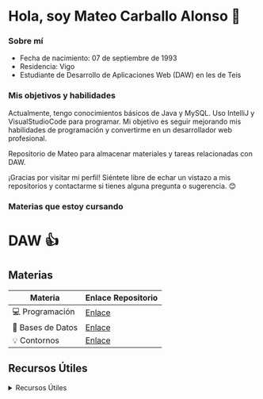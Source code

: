 # Hola, soy Mateo Carballo Alonso 👋

### Sobre mí
- Fecha de nacimiento: 07 de septiembre de 1993
- Residencia: Vigo
- Estudiante de Desarrollo de Aplicaciones Web (DAW) en Ies de Teis

### Mis objetivos y habilidades
Actualmente, tengo conocimientos básicos de Java y MySQL. Uso IntelliJ y VisualStudioCode para programar. 
Mi objetivo es seguir mejorando mis habilidades de programación y convertirme en un desarrollador web profesional.

Repositorio de Mateo para almacenar materiales y tareas relacionadas con DAW.

¡Gracias por visitar mi perfil! Siéntete libre de echar un vistazo a mis repositorios y contactarme si tienes alguna pregunta o sugerencia. 😊

### Materias que estoy cursando
# DAW :+1:
## Materias

| Materia      | Enlace Repositorio |
|--------------|--------------------|
| :computer: Programación | [Enlace](https://github.com/MateoCarballo/Programacion)|
| :floppy_disk: Bases de Datos| [Enlace](https://github.com/MateoCarballo/BasesdeDatos)|
| :bulb: Contornos    | [Enlace](https://github.com/MateoCarballo/Contornos)|

## Recursos Útiles

<details>
<summary>Recursos Útiles</summary>

| Nombre           | Enlace |
|------------------|--------|
| Patrones         | [Enlace](https://refactoring.guru/)|
| ChatGPT          | [Enlace](https://chat.openai.com/chat) |
| Jasper AI        | [Enlace](www.jasper.ai)|
| Synthesia        | [Enlace](https://www.synthesia.io)|
| Dall-E-2         | [Enlace](https://labs.openai.com)|
| Sintaxis Markdown| [Enlace](https://daringfireball.net/projects/markdown/syntax)|
| Lenguajes Dev    | [Enlace](https://devdocs.io/css/)|
| Sintaxis .md     | [Enlace](https://docs.github.com/es/get-started/writing-on-github/getting-started-with-writing-and-formatting-on-github/basic-writing-and-formatting-syntax)|
| Markdown (.md)   | [Enlace](https://daringfireball.net/projects/markdown/syntax)|



